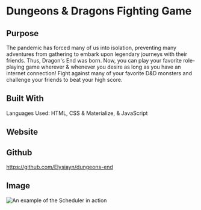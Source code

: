 # Dungeons & Dragons Fighting Game

## Purpose
The pandemic has forced many of us into isolation, preventing many adventures from gathering to embark upon legendary journeys with their friends. Thus, Dragon's End was born. Now, you can play your favorite role-playing game wherever & whenever you desire as long as you have an internet connection! Fight against many of your favorite D&D monsters and challenge your friends to beat your high score. 

## Built With
Languages Used: HTML, CSS & Materialize, & JavaScript

## Website


## Github
https://github.com/Elysiayn/dungeons-end

## Image
![An example of the Scheduler in action](./Assets/Scheduler_Preview/)

